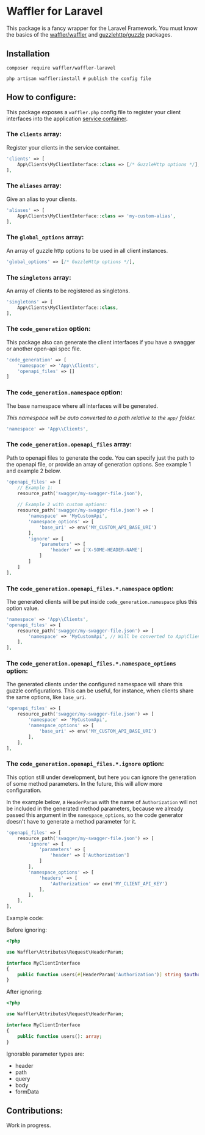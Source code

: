 # Waffler for Laravel

This package is a fancy wrapper for the Laravel Framework. You must know
the basics of the [waffler/waffler](https://github.com/waffler-io/waffler)
and [guzzlehttp/guzzle](https://github.com/guzzle/guzzle) packages.

## Installation

```shell
composer require waffler/waffler-laravel

php artisan waffler:install # publish the config file
```


## How to configure:
This package exposes a `waffler.php` config file to register your
client interfaces into the application [service container](https://laravel.com/docs/8.x/container).

### The `clients` array:
Register your clients in the service container.
```php
'clients' => [
    App\Clients\MyClientInterface::class => [/* GuzzleHttp options */],
],
```

### The `aliases` array:
Give an alias to your clients.
```php
'aliases' => [
    App\Clients\MyClientInterface::class => 'my-custom-alias',
],
```

### The `global_options` array:
An array of guzzle http options to be used in all client instances.
```php
'global_options' => [/* GuzzleHttp options */],
```

### The `singletons` array:
An array of clients to be registered as singletons.
```php
'singletons' => [
    App\Clients\MyClientInterface::class,
],
```

### The `code_generation` option:
This package also can generate the client interfaces if you have a swagger or another open-api spec file.
```php
'code_generation' => [
    'namespace' => 'App\\Clients',
    'openapi_files' => []
]
```

### The `code_generation.namespace` option:
The base namespace where all interfaces will be generated. 

*This namespace will be auto converted to a path relative to the `app/` folder.*
```php
'namespace' => 'App\\Clients',
```

### The `code_generation.openapi_files` array:
Path to openapi files to generate the code. You can specify just the path to the openapi file, or provide an array
of generation options. See example 1 and example 2 below.

```php
'openapi_files' => [
    // Example 1:
    resource_path('swagger/my-swagger-file.json'),
    
    // Example 2 with custom options:
    resource_path('swagger/my-swagger-file.json') => [
        'namespace' => 'MyCustomApi',
        'namespace_options' => [
            'base_uri' => env('MY_CUSTOM_API_BASE_URI')
        ],
        'ignore' => [
            'parameters' => [
                'header' => ['X-SOME-HEADER-NAME']
            ]
        ]
    ]
],
```

### The `code_generation.openapi_files.*.namespace` option:
The generated clients will be put inside `code_generation.namespace` plus this option value.
```php
'namespace' => 'App\\Clients',
'openapi_files' => [
    resource_path('swagger/my-swagger-file.json') => [
        'namespace' => 'MyCustomApi', // Will be converted to App\Clients\MyCustomApi
    ],
],
```

### The `code_generation.openapi_files.*.namespace_options` option:
The generated clients under the configured namespace will share this guzzle configurations.
This can be useful, for instance, when clients share the same options, like `base_uri`.
```php
'openapi_files' => [
    resource_path('swagger/my-swagger-file.json') => [
        'namespace' => 'MyCustomApi',
        'namespace_options' => [
            'base_uri' => env('MY_CUSTOM_API_BASE_URI')
        ],
    ],
],
```

### The `code_generation.openapi_files.*.ignore` option:
This option still under development, but here you can ignore the generation of some method parameters.
In the future, this will allow more configuration.

In the example below, a `HeaderParam` with the name of `Authorization` will not be included in
the generated method parameters, because we already passed this argument in the `namespace_options`, so
the code generator doesn't have to generate a method parameter for it.

```php
'openapi_files' => [
    resource_path('swagger/my-swagger-file.json') => [
        'ignore' => [
            'parameters' => [
                'header' => ['Authorization']
            ]
        ],
        'namespace_options' => [
            'headers' => [
                'Authorization' => env('MY_CLIENT_API_KEY')
            ],
        ],
    ],
],
```
Example code:

Before ignoring:
```php
<?php

use Waffler\Attributes\Request\HeaderParam;

interface MyClientInterface
{
    public function users(#[HeaderParam('Authorization')] string $authorization): array;
}
```

After ignoring:
```php
<?php

use Waffler\Attributes\Request\HeaderParam;

interface MyClientInterface
{
    public function users(): array;
}
```

Ignorable parameter types are:
- header
- path
- query
- body
- formData

## Contributions:
Work in progress.